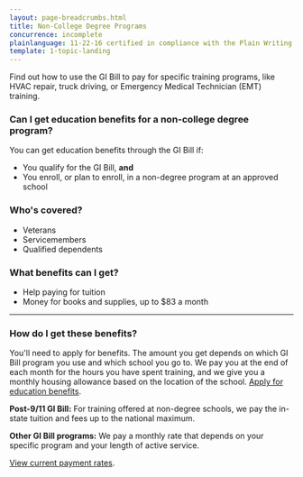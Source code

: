 ```yaml
---
layout: page-breadcrumbs.html
title: Non-College Degree Programs
concurrence: incomplete
plainlanguage: 11-22-16 certified in compliance with the Plain Writing Act
template: 1-topic-landing
---
```


Find out how to use the GI Bill to pay for specific training programs, like HVAC repair, truck driving, or Emergency Medical Technician (EMT) training.

<div class="call-out" markdown="1">

### Can I get education benefits for a non-college degree program?
You can get education benefits through the GI Bill if:

  - You qualify for the GI Bill, **and** 
  -	You enroll, or plan to enroll, in a non-degree program at an approved school

### Who's covered? 
- Veterans
- Servicemembers
- Qualified dependents 

</div>

### What benefits can I get? 

- Help paying for tuition
- Money for books and supplies, up to $83 a month

-----

### How do I get these benefits?

You'll need to apply for benefits. The amount you get depends on which GI Bill program you use and which school you go to. We pay you at the end of each month for the hours you have spent training, and we give you a monthly housing allowance based on the location of the school. [Apply for education benefits](/education/apply-for-education-benefits/). 

**Post-9/11 GI Bill:** For training offered at non-degree schools, we pay the in-state tuition and fees up to the national maximum. 

**Other GI Bill programs:** We pay a monthly rate that depends on your specific program and your length of active service.

[View current payment rates](http://www.benefits.va.gov/gibill/resources/benefits_resources/rate_tables.asp).
